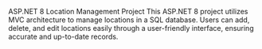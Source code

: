 ASP.NET 8 Location Management Project
This ASP.NET 8 project utilizes MVC architecture to manage locations in a SQL database. Users can add, delete, and edit locations easily through a user-friendly interface, ensuring accurate and up-to-date records.
